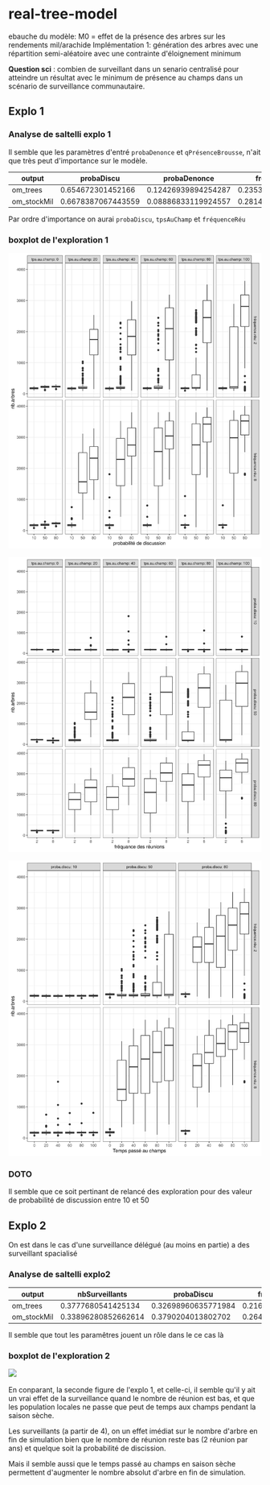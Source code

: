 # real-tree-model
 ebauche du modèle: M0 = effet de la présence des arbres sur les rendements mil/arachide 
Implémentation 1: génération des arbres avec une répartition semi-aléatoire avec une contrainte d'éloignement minimum 

**Question sci** : combien de surveillant dans un senario centralisé pour atteindre un résultat avec le minimum de présence au champs dans un scénario de surveillance communautaire.

## Explo 1
### Analyse de saltelli explo 1

Il semble que les paramètres d'entré `probaDenonce` et `qPrésenceBrousse`, n'ait que très peut d'importance sur le modèle.

| output      | probaDiscu         | probaDenonce        | fréquenceRéu        | qPrésenceBrousse    | tpsAuChamp          |
|-------------|--------------------|---------------------|---------------------|---------------------|---------------------|
| om_trees    | 0.654672301452166  | 0.12426939894254287 | 0.23532599626506415 | 0.06112936082354896 | 0.25950574210586974 |
| om_stockMil | 0.6678387067443559 | 0.08886833119924557 | 0.28145057779243327 | 0.05195834767055857 | 0.17885987404164297 |

Par ordre d'importance on aurai `probaDiscu`, `tpsAuChamp` et `fréquenceRéu`

### boxplot de l'exploration 1

![](img/boxplot_discussion_freq_tps_champs.png)

![](img/boxplot_freq_proba_discu_tps_champs.png)

![](img/boxplot_tps_champs_freq_discu.png)

### DOTO
Il semble que ce soit pertinant de relancé des exploration pour des valeur de probabilité de discussion entre 10 et 50

## Explo 2

On est dans le cas d'une surveillance délégué (au moins en partie) a des surveillant spacialisé

### Analyse de saltelli explo2

| output      | nbSurveillants      | probaDiscu          | fréquenceRéu     | tpsAuChamp         |
|-------------|---------------------|---------------------|--------------------|--------------------|
| om_trees    | 0.3777680541425134  | 0.32698960635771984 | 0.2161186747863557 | 0.5075202964454291 |
| om_stockMil | 0.33896280852662614 | 0.3790204013802702  | 0.2646585049356692 | 0.4274414759075179 |

Il semble que tout les paramêtres jouent un rôle dans le ce cas là

### boxplot de l'exploration 2

![](img/exp2_boxplot_%2CnSurveillant_discussion_tps_champs.png)

En conparant, la seconde figure de l'explo 1, et celle-ci, il semble qu'il y ait un vrai effet de la surveillance quand le nombre de réunion est bas, et que les population locales ne passe que peut de temps aux champs pendant la saison sèche. 

Les surveillants (a partir de 4), on un effet imédiat sur le nombre d'arbre en fin de simulation bien que le nombre de réunion reste bas (2 réunion par ans) et quelque soit la probabilité de discission. 

Mais il semble aussi que le temps passé au champs en saison sèche permettent d'augmenter le nombre absolut d'arbre en fin de simulation.